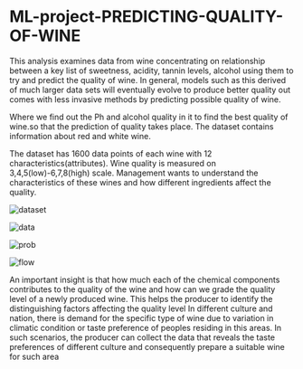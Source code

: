 # ML-project-PREDICTING-QUALITY-OF-WINE
This analysis examines data from wine concentrating on relationship between a key list of sweetness, acidity, tannin levels, alcohol using them to try and predict the quality of wine.  In general, models such as this derived of much larger data sets will eventually evolve to produce better quality out comes with less invasive methods by predicting possible quality of wine. 

Where we find out the Ph and alcohol quality in it to find the best quality of wine.so that the prediction of quality takes place. The dataset contains information about red and white wine. 

The dataset has 1600 data points of each wine with 12 characteristics(attributes). Wine quality is measured on 3,4,5(low)-6,7,8(high) scale. Management wants to understand the characteristics of these wines and how different ingredients affect the quality.

![dataset](https://user-images.githubusercontent.com/60057329/72709272-9506d500-3b8a-11ea-886d-e0c82578b0b2.PNG)

![data](https://user-images.githubusercontent.com/60057329/72709298-a9e36880-3b8a-11ea-86d6-3c4b9bd27d07.PNG)


![prob](https://user-images.githubusercontent.com/60057329/72709317-b962b180-3b8a-11ea-8a65-0370421d061d.PNG)


![flow](https://user-images.githubusercontent.com/60057329/72709341-c384b000-3b8a-11ea-86c2-678c6a1e3280.PNG)

An important insight is that how much each of the chemical components contributes to the quality of the wine and how can we grade the quality level of a newly produced wine. This helps the producer to identify the distinguishing factors affecting the quality level
In different culture and nation, there is demand for the specific type of wine due to variation in climatic condition or taste preference of peoples residing in this areas. In such scenarios, the producer can collect the data that reveals the taste preferences of different culture and consequently prepare a suitable wine for such area
